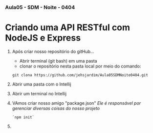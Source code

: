 ### Aula05 - SDM - Noite - 0404

 # Criando uma API RESTful com NodeJS e Express

 1. Após criar nosso repositório do gitHub...
     - Abrir terminal (git bash) em uma pasta
     - clonar o repositório nesta pasta  local por meio do comando:
    
      `git clona https://github.com/jehsjardim/Aula05SDMNoite0404.git`

 2. Abrir uma pasta com o Intellij

 3. Abrir um terminal no Intellij

 4. VAmos criar nosso amigo "package.json"
 _Ele é responsável por gerenciar diversas coisas do nosso projeto_
           
        `npm init`
 5. 
